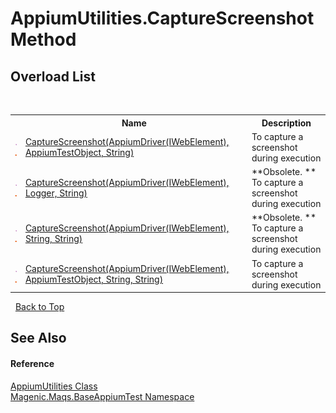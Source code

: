 # AppiumUtilities.CaptureScreenshot Method 
 


## Overload List
&nbsp;<table><tr><th></th><th>Name</th><th>Description</th></tr><tr><td>![Public method](media/pubmethod.gif "Public method")![Static member](media/static.gif "Static member")</td><td><a href="#/MAQS_5/Appium_AUTOGENERATED/AppiumUtilities-CaptureScreenshot_Method_(AppiumDriver`1(IWebElement),_AppiumTestObject,_String)">CaptureScreenshot(AppiumDriver(IWebElement), AppiumTestObject, String)</a></td><td>
To capture a screenshot during execution</td></tr><tr><td>![Public method](media/pubmethod.gif "Public method")![Static member](media/static.gif "Static member")</td><td><a href="#/MAQS_5/Appium_AUTOGENERATED/AppiumUtilities-CaptureScreenshot_Method_(AppiumDriver`1(IWebElement),_Logger,_String)">CaptureScreenshot(AppiumDriver(IWebElement), Logger, String)</a></td><td> **Obsolete. **
To capture a screenshot during execution</td></tr><tr><td>![Public method](media/pubmethod.gif "Public method")![Static member](media/static.gif "Static member")</td><td><a href="#/MAQS_5/Appium_AUTOGENERATED/AppiumUtilities-CaptureScreenshot_Method_(AppiumDriver`1(IWebElement),_String,_String)">CaptureScreenshot(AppiumDriver(IWebElement), String, String)</a></td><td> **Obsolete. **
To capture a screenshot during execution</td></tr><tr><td>![Public method](media/pubmethod.gif "Public method")![Static member](media/static.gif "Static member")</td><td><a href="#/MAQS_5/Appium_AUTOGENERATED/AppiumUtilities-CaptureScreenshot_Method_(AppiumDriver`1(IWebElement),_AppiumTestObject,_String,_String)">CaptureScreenshot(AppiumDriver(IWebElement), AppiumTestObject, String, String)</a></td><td>
To capture a screenshot during execution</td></tr></table>&nbsp;
<a href="#appiumutilities.capturescreenshot-method">Back to Top</a>

## See Also


#### Reference
<a href="#/MAQS_5/Appium_AUTOGENERATED/AppiumUtilities_Class">AppiumUtilities Class</a><br /><a href="#/MAQS_5/Appium_AUTOGENERATED/Magenic-Maqs-BaseAppiumTest_Namespace">Magenic.Maqs.BaseAppiumTest Namespace</a><br />